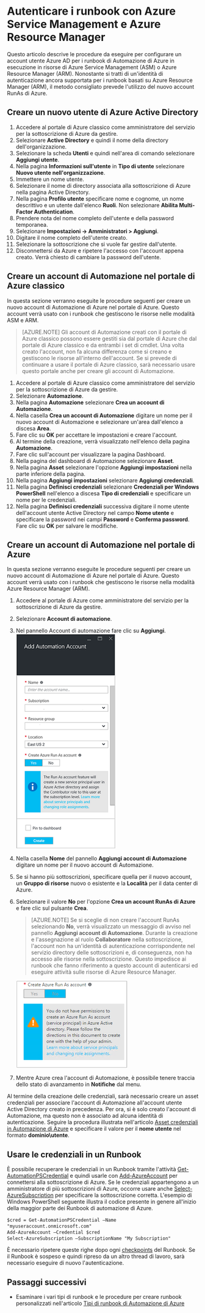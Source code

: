 <properties
   pageTitle="Configurare un account utente Azure AD | Microsoft Azure"
   description="Questo articolo descrive come configurare le credenziali dell'account utente Azure AD per i runbook di Automazione di Azure ai fini dell'autenticazione con risorse ARM e ASM."
   services="automation"
   documentationCenter=""
   authors="MGoedtel"
   manager="jwhit"
   editor="tysonn"
   keywords="utente di Azure Active Directory, Azure Service Management, account utente Azure AD" />
<tags
   ms.service="automation"
   ms.devlang="na"
   ms.topic="get-started-article"
   ms.tgt_pltfrm="na"
   ms.workload="infrastructure-services"
   ms.date="05/10/2016"
   ms.author="magoedte" />

# Autenticare i runbook con Azure Service Management e Azure Resource Manager

Questo articolo descrive le procedure da eseguire per configurare un account utente Azure AD per i runbook di Automazione di Azure in esecuzione in risorse di Azure Service Management (ASM) o Azure Resource Manager (ARM). Nonostante si tratti di un'identità di autenticazione ancora supportata per i runbook basati su Azure Resource Manager (ARM), il metodo consigliato prevede l'utilizzo del nuovo account RunAs di Azure.

## Creare un nuovo utente di Azure Active Directory

1. Accedere al portale di Azure classico come amministratore del servizio per la sottoscrizione di Azure da gestire.
2. Selezionare **Active Directory** e quindi il nome della directory dell'organizzazione.
3. Selezionare la scheda **Utenti** e quindi nell'area di comando selezionare **Aggiungi utente**.
4. Nella pagina **Informazioni sull'utente** in **Tipo di utente** selezionare **Nuovo utente nell'organizzazione**.
5. Immettere un nome utente.  
6. Selezionare il nome di directory associata alla sottoscrizione di Azure nella pagina Active Directory.
7. Nella pagina **Profilo utente** specificare nome e cognome, un nome descrittivo e un utente dall'elenco **Ruoli**. Non selezionare **Abilita Multi-Factor Authentication**.
8. Prendere nota del nome completo dell'utente e della password temporanea.
9. Selezionare **Impostazioni -> Amministratori > Aggiungi**.
10. Digitare il nome completo dell'utente creato.
11. Selezionare la sottoscrizione che si vuole far gestire dall'utente.
12. Disconnettersi da Azure e ripetere l'accesso con l'account appena creato. Verrà chiesto di cambiare la password dell'utente.


## Creare un account di Automazione nel portale di Azure classico
In questa sezione verranno eseguite le procedure seguenti per creare un nuovo account di Automazione di Azure nel portale di Azure. Questo account verrà usato con i runbook che gestiscono le risorse nelle modalità ASM e ARM.

>[AZURE.NOTE] Gli account di Automazione creati con il portale di Azure classico possono essere gestiti sia dal portale di Azure che dal portale di Azure classico e da entrambi i set di cmdlet. Una volta creato l'account, non fa alcuna differenza come si creano e gestiscono le risorse all'interno dell'account. Se si prevede di continuare a usare il portale di Azure classico, sarà necessario usare questo portale anche per creare gli account di Automazione.


1. Accedere al portale di Azure classico come amministratore del servizio per la sottoscrizione di Azure da gestire.
2. Selezionare **Automazione**.
3. Nella pagina **Automazione** selezionare **Crea un account di Automazione**.
4. Nella casella **Crea un account di Automazione** digitare un nome per il nuovo account di Automazione e selezionare un'area dall'elenco a discesa **Area**.  
5. Fare clic su **OK** per accettare le impostazioni e creare l'account.
6. Al termine della creazione, verrà visualizzato nell'elenco della pagina **Automazione**.
7. Fare clic sull'account per visualizzare la pagina Dashboard.  
8. Nella pagina del dashboard di Automazione selezionare **Asset**.
9. Nella pagina **Asset** selezionare l'opzione **Aggiungi impostazioni** nella parte inferiore della pagina.
10. Nella pagina **Aggiungi impostazioni** selezionare **Aggiungi credenziali**.
11. Nella pagina **Definisci credenziali** selezionare **Credenziali per Windows PowerShell** nell'elenco a discesa **Tipo di credenziali** e specificare un nome per le credenziali.
12. Nella pagina **Definisci credenziali** successiva digitare il nome utente dell'account utente Active Directory nel campo **Nome utente** e specificare la password nei campi **Password** e **Conferma password**. Fare clic su **OK** per salvare le modifiche.

## Creare un account di Automazione nel portale di Azure

In questa sezione verranno eseguite le procedure seguenti per creare un nuovo account di Automazione di Azure nel portale di Azure. Questo account verrà usato con i runbook che gestiscono le risorse nella modalità Azure Resource Manager (ARM).

1. Accedere al portale di Azure come amministratore del servizio per la sottoscrizione di Azure da gestire.
2. Selezionare **Account di automazione**.
3. Nel pannello Account di automazione fare clic su **Aggiungi**.<br>![Aggiungi account di Automazione](media/automation-sec-configure-azure-runas-account/add-automation-acct-properties.png)
2. Nella casella **Nome** del pannello **Aggiungi account di Automazione** digitare un nome per il nuovo account di Automazione.
5. Se si hanno più sottoscrizioni, specificare quella per il nuovo account, un **Gruppo di risorse** nuovo o esistente e la **Località** per il data center di Azure.
3. Selezionare il valore **No** per l'opzione **Crea un account RunAs di Azure** e fare clic sul pulsante **Crea**.  

    >[AZURE.NOTE] Se si sceglie di non creare l'account RunAs selezionando **No**, verrà visualizzato un messaggio di avviso nel pannello **Aggiungi account di Automazione**. Durante la creazione e l'assegnazione al ruolo **Collaboratore** nella sottoscrizione, l'account non ha un'identità di autenticazione corrispondente nel servizio directory delle sottoscrizioni e, di conseguenza, non ha accesso alle risorse nella sottoscrizione. Questo impedisce ai runbook che fanno riferimento a questo account di autenticarsi ed eseguire attività sulle risorse di Azure Resource Manager.

    ![Aggiungi account di Automazione, avviso](media/automation-sec-configure-azure-runas-account/add-automation-acct-properties-error.png)

4. Mentre Azure crea l'account di Automazione, è possibile tenere traccia dello stato di avanzamento in **Notifiche** dal menu.

Al termine della creazione delle credenziali, sarà necessario creare un asset credenziali per associare l'account di Automazione all'account utente Active Directory creato in precedenza. Per ora, si è solo creato l'account di Automazione, ma questo non è associato ad alcuna identità di autenticazione. Seguire la procedura illustrata nell'articolo [Asset credenziali in Automazione di Azure](../automation/automation-credentials.md#creating-a-new-credential) e specificare il valore per il **nome utente** nel formato **dominio\\utente**.

## Usare le credenziali in un Runbook

È possibile recuperare le credenziali in un Runbook tramite l'attività [Get-AutomationPSCredential](http://msdn.microsoft.com/library/dn940015.aspx) e quindi usarle con [Add-AzureAccount](http://msdn.microsoft.com/library/azure/dn722528.aspx) per connettersi alla sottoscrizione di Azure. Se le credenziali appartengono a un amministratore di più sottoscrizioni di Azure, occorre usare anche [Select-AzureSubscription](http://msdn.microsoft.com/library/dn495203.aspx) per specificare la sottoscrizione corretta. L'esempio di Windows PowerShell seguente illustra il codice presente in genere all'inizio della maggior parte dei Runbook di automazione di Azure.

    $cred = Get-AutomationPSCredential –Name "myuseraccount.onmicrosoft.com"
	Add-AzureAccount –Credential $cred
	Select-AzureSubscription –SubscriptionName "My Subscription"

È necessario ripetere queste righe dopo ogni [checkpoints](http://technet.microsoft.com/library/dn469257.aspx#bk_Checkpoints) del Runbook. Se il Runbook è sospeso e quindi ripreso da un altro thread di lavoro, sarà necessario eseguire di nuovo l'autenticazione.

## Passaggi successivi
* Esaminare i vari tipi di runbook e le procedure per creare runbook personalizzati nell'articolo [Tipi di runbook di Automazione di Azure](../automation/automation-runbook-types.md)

<!---HONumber=AcomDC_0511_2016-->